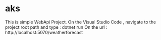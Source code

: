 # aks
This is simple WebApi Project.
On the Visual Studio Code , navigate to the project root path and type :  dotnet run
On the url : http://localhost:5070/weatherforecast
